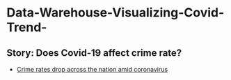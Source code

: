 # Data-Warehouse-Visualizing-Covid-Trend-

## Story: Does Covid-19 affect crime rate?

* [Crime rates drop across the nation amid coronavirus](https://thehill.com/homenews/state-watch/491055-crime-rates-drop-across-the-nation-amid-coronavirus)



